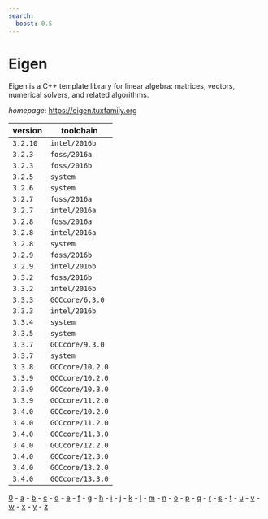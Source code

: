 ```yaml
---
search:
  boost: 0.5
---
```

# Eigen

Eigen is a C++ template library for linear algebra: matrices, vectors, numerical solvers,  and related algorithms.

*homepage*: <https://eigen.tuxfamily.org>

version | toolchain
--------|----------
``3.2.10`` | ``intel/2016b``
``3.2.3`` | ``foss/2016a``
``3.2.3`` | ``foss/2016b``
``3.2.5`` | ``system``
``3.2.6`` | ``system``
``3.2.7`` | ``foss/2016a``
``3.2.7`` | ``intel/2016a``
``3.2.8`` | ``foss/2016a``
``3.2.8`` | ``intel/2016a``
``3.2.8`` | ``system``
``3.2.9`` | ``foss/2016b``
``3.2.9`` | ``intel/2016b``
``3.3.2`` | ``foss/2016b``
``3.3.2`` | ``intel/2016b``
``3.3.3`` | ``GCCcore/6.3.0``
``3.3.3`` | ``intel/2016b``
``3.3.4`` | ``system``
``3.3.5`` | ``system``
``3.3.7`` | ``GCCcore/9.3.0``
``3.3.7`` | ``system``
``3.3.8`` | ``GCCcore/10.2.0``
``3.3.9`` | ``GCCcore/10.2.0``
``3.3.9`` | ``GCCcore/10.3.0``
``3.3.9`` | ``GCCcore/11.2.0``
``3.4.0`` | ``GCCcore/10.2.0``
``3.4.0`` | ``GCCcore/11.2.0``
``3.4.0`` | ``GCCcore/11.3.0``
``3.4.0`` | ``GCCcore/12.2.0``
``3.4.0`` | ``GCCcore/12.3.0``
``3.4.0`` | ``GCCcore/13.2.0``
``3.4.0`` | ``GCCcore/13.3.0``

[0](../0/index.md) - [a](../a/index.md) - [b](../b/index.md) - [c](../c/index.md) - [d](../d/index.md) - [e](../e/index.md) - [f](../f/index.md) - [g](../g/index.md) - [h](../h/index.md) - [i](../i/index.md) - [j](../j/index.md) - [k](../k/index.md) - [l](../l/index.md) - [m](../m/index.md) - [n](../n/index.md) - [o](../o/index.md) - [p](../p/index.md) - [q](../q/index.md) - [r](../r/index.md) - [s](../s/index.md) - [t](../t/index.md) - [u](../u/index.md) - [v](../v/index.md) - [w](../w/index.md) - [x](../x/index.md) - [y](../y/index.md) - [z](../z/index.md)

